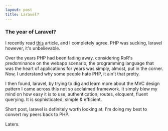 ```yaml
---
layout: post
title: Laravel?
---
```


### The year of Laravel?

I recently read [this](https://tutsplus.com/tutorial/why-laravel-is-taking-the-php-community-by-storm/) article, and I completely agree. PHP was sucking, laravel however, it's unbelievable.

Over the years PHP had been fading away, considering RoR's predominance on the webapp scenario, the programming language that was the heart of applications for years was simply, almost, put in the corner. Now, I understand why some people hate PHP, it ain't that pretty.

I then found, laravel, by trying to dig and learn more about the MVC design pattern I came across this not so acclaimed framework. It simply blew my mind on how easy it is to use, authentication, routes, eloquent, fluent querying. It is sophisticated, simple & efficient.

Short post, laravel is definitely worth looking at. I'm doing my best to convert my peers back to PHP.

Laters.